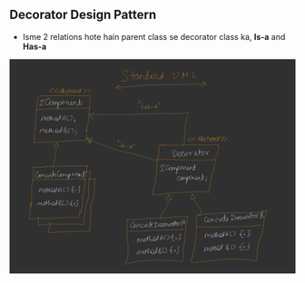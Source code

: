 ## Decorator Design Pattern

* Isme 2 relations hote hain parent class se decorator class ka, **Is-a** and **Has-a**

![1755829068195](image/Decorator/1755829068195.png)
